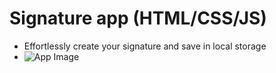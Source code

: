 # Signature app (HTML/CSS/JS)
- Effortlessly create your signature and save in local storage
- ![App Image](https://github.com/git-nitin01/sign-app/blob/master/Screenshot%202024-06-04%20at%2010.22.16%E2%80%AFAM.png)